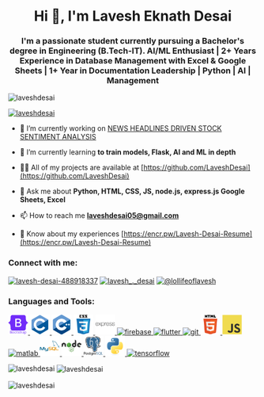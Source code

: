 <h1 align="center">Hi 👋, I'm Lavesh Eknath Desai</h1>
<h3 align="center">I'm a passionate student currently pursuing a Bachelor's degree in Engineering (B.Tech-IT). AI/ML Enthusiast | 2+ Years Experience in Database Management with Excel & Google Sheets | 1+ Year in Documentation Leadership | Python | AI | Management</h3>

<p align="left"> <img src="https://komarev.com/ghpvc/?username=laveshdesai&label=Profile%20views&color=0e75b6&style=flat" alt="laveshdesai" /> </p>

<p align="left"> <a href="https://github.com/ryo-ma/github-profile-trophy"><img src="https://github-profile-trophy.vercel.app/?username=laveshdesai" alt="laveshdesai" /></a> </p>

- 🔭 I’m currently working on [NEWS HEADLINES DRIVEN STOCK SENTIMENT ANALYSIS](https://github.com/LaveshDesai/StockPrediction_Project)

- 🌱 I’m currently learning **to train models, Flask, AI and ML in depth**

- 👨‍💻 All of my projects are available at [https://github.com/LaveshDesai](https://github.com/LaveshDesai)

- 💬 Ask me about **Python, HTML, CSS, JS, node.js, express.js Google Sheets, Excel**

- 📫 How to reach me **laveshdesai05@gmail.com**

- 📄 Know about my experiences [https://encr.pw/Lavesh-Desai-Resume](https://encr.pw/Lavesh-Desai-Resume)

<h3 align="left">Connect with me:</h3>
<p align="left">
<a href="https://linkedin.com/in/lavesh-desai-488918337" target="blank"><img align="center" src="https://raw.githubusercontent.com/rahuldkjain/github-profile-readme-generator/master/src/images/icons/Social/linked-in-alt.svg" alt="lavesh-desai-488918337" height="30" width="40" /></a>
<a href="https://instagram.com/lavesh_._desai" target="blank"><img align="center" src="https://raw.githubusercontent.com/rahuldkjain/github-profile-readme-generator/master/src/images/icons/Social/instagram.svg" alt="lavesh_._desai" height="30" width="40" /></a>
<a href="https://www.youtube.com/c/@lollifeoflavesh" target="blank"><img align="center" src="https://raw.githubusercontent.com/rahuldkjain/github-profile-readme-generator/master/src/images/icons/Social/youtube.svg" alt="@lollifeoflavesh" height="30" width="40" /></a>
</p>

<h3 align="left">Languages and Tools:</h3>
<p align="left"> <a href="https://getbootstrap.com" target="_blank" rel="noreferrer"> <img src="https://raw.githubusercontent.com/devicons/devicon/master/icons/bootstrap/bootstrap-plain-wordmark.svg" alt="bootstrap" width="40" height="40"/> </a> <a href="https://www.cprogramming.com/" target="_blank" rel="noreferrer"> <img src="https://raw.githubusercontent.com/devicons/devicon/master/icons/c/c-original.svg" alt="c" width="40" height="40"/> </a> <a href="https://www.w3schools.com/cpp/" target="_blank" rel="noreferrer"> <img src="https://raw.githubusercontent.com/devicons/devicon/master/icons/cplusplus/cplusplus-original.svg" alt="cplusplus" width="40" height="40"/> </a> <a href="https://www.w3schools.com/css/" target="_blank" rel="noreferrer"> <img src="https://raw.githubusercontent.com/devicons/devicon/master/icons/css3/css3-original-wordmark.svg" alt="css3" width="40" height="40"/> </a> <a href="https://expressjs.com" target="_blank" rel="noreferrer"> <img src="https://raw.githubusercontent.com/devicons/devicon/master/icons/express/express-original-wordmark.svg" alt="express" width="40" height="40"/> </a> <a href="https://firebase.google.com/" target="_blank" rel="noreferrer"> <img src="https://www.vectorlogo.zone/logos/firebase/firebase-icon.svg" alt="firebase" width="40" height="40"/> </a> <a href="https://flutter.dev" target="_blank" rel="noreferrer"> <img src="https://www.vectorlogo.zone/logos/flutterio/flutterio-icon.svg" alt="flutter" width="40" height="40"/> </a> <a href="https://git-scm.com/" target="_blank" rel="noreferrer"> <img src="https://www.vectorlogo.zone/logos/git-scm/git-scm-icon.svg" alt="git" width="40" height="40"/> </a> <a href="https://www.w3.org/html/" target="_blank" rel="noreferrer"> <img src="https://raw.githubusercontent.com/devicons/devicon/master/icons/html5/html5-original-wordmark.svg" alt="html5" width="40" height="40"/> </a> <a href="https://developer.mozilla.org/en-US/docs/Web/JavaScript" target="_blank" rel="noreferrer"> <img src="https://raw.githubusercontent.com/devicons/devicon/master/icons/javascript/javascript-original.svg" alt="javascript" width="40" height="40"/> </a> <a href="https://www.mathworks.com/" target="_blank" rel="noreferrer"> <img src="https://upload.wikimedia.org/wikipedia/commons/2/21/Matlab_Logo.png" alt="matlab" width="40" height="40"/> </a> <a href="https://www.mysql.com/" target="_blank" rel="noreferrer"> <img src="https://raw.githubusercontent.com/devicons/devicon/master/icons/mysql/mysql-original-wordmark.svg" alt="mysql" width="40" height="40"/> </a> <a href="https://nodejs.org" target="_blank" rel="noreferrer"> <img src="https://raw.githubusercontent.com/devicons/devicon/master/icons/nodejs/nodejs-original-wordmark.svg" alt="nodejs" width="40" height="40"/> </a> <a href="https://www.postgresql.org" target="_blank" rel="noreferrer"> <img src="https://raw.githubusercontent.com/devicons/devicon/master/icons/postgresql/postgresql-original-wordmark.svg" alt="postgresql" width="40" height="40"/> </a> <a href="https://www.python.org" target="_blank" rel="noreferrer"> <img src="https://raw.githubusercontent.com/devicons/devicon/master/icons/python/python-original.svg" alt="python" width="40" height="40"/> </a> <a href="https://www.tensorflow.org" target="_blank" rel="noreferrer"> <img src="https://www.vectorlogo.zone/logos/tensorflow/tensorflow-icon.svg" alt="tensorflow" width="40" height="40"/> </a> </p>

<p><img align="left" src="https://github-readme-stats.vercel.app/api/top-langs?username=laveshdesai&show_icons=true&locale=en&layout=compact" alt="laveshdesai" /></p>

<p>&nbsp;<img align="center" src="https://github-readme-stats.vercel.app/api?username=laveshdesai&show_icons=true&locale=en" alt="laveshdesai" /></p>

<p><img align="center" src="https://github-readme-streak-stats.herokuapp.com/?user=laveshdesai&" alt="laveshdesai" /></p>
